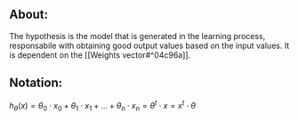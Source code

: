 ## About:

The hypothesis is the model that is generated in the learning process, responsabile with obtaining good output values based on the input values. It is dependent on the [[Weights vector#^04c96a]].

## Notation:

$h_\theta(x) = \theta_0 \cdot  x_0 + \theta_1 \cdot x_1 + \text{...} + \theta_n \cdot x_n = \theta^t \cdot x = x^t \cdot \theta$ 